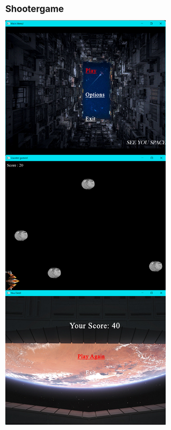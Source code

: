 # Shootergame

<img src="shoot0.png"
     alt="Start"
     style="float: left; margin-right: 10px;" />


<img src="shoot1.png"
     alt="In Game"
     style="float: left; margin-right: 10px;" />

<img src="shoot2.png"
     alt="End Of Game"
     style="float: left; margin-right: 10px;" />
